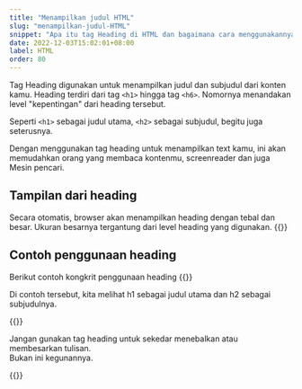 ```yaml
---
title: "Menampilkan judul HTML"
slug: "menampilkan-judul-HTML"
snippet: "Apa itu tag Heading di HTML dan bagaimana cara menggunakannya. Heading umumnya digunakan sebagai judul dan subjudul"
date: 2022-12-03T15:02:01+08:00
label: HTML
order: 80
---
```


Tag Heading digunakan untuk menampilkan judul dan subjudul dari konten kamu.
Heading terdiri dari tag `<h1>` hingga tag `<h6>`. 
Nomornya menandakan level "kepentingan" dari heading tersebut.

Seperti `<h1>` sebagai judul utama, `<h2>` sebagai subjudul, begitu juga seterusnya.

Dengan menggunakan tag heading untuk menampilkan text kamu, ini akan memudahkan orang yang membaca kontenmu, screenreader dan juga Mesin pencari.

## Tampilan dari heading
Secara otomatis, browser akan menampilkan heading dengan tebal dan besar. Ukuran besarnya tergantung dari level heading yang digunakan. 
{{<codepen src="abKQZQo">}}

## Contoh penggunaan heading
Berikut contoh kongkrit penggunaan heading
{{<codepen src="QWxJEJx">}}

Di contoh tersebut, kita melihat h1 sebagai judul utama dan h2 sebagai subjudulnya.

{{<alert class="warning">}}
<p> Jangan gunakan tag heading untuk sekedar menebalkan atau membesarkan tulisan. <br>
Bukan ini kegunannya.</p>
{{</alert>}}
